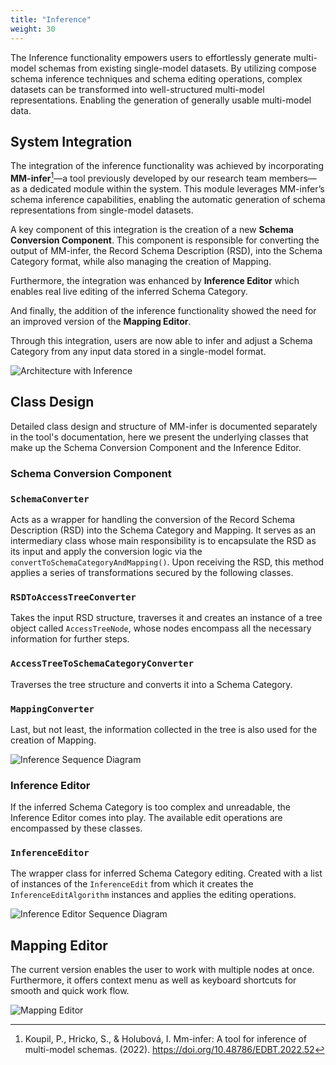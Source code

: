 ```yaml
---
title: "Inference"
weight: 30
---
```


The Inference functionality empowers users to effortlessly generate multi-model schemas from existing single-model datasets. By utilizing compose schema inference techniques and schema editing operations, complex datasets can be transformed into well-structured multi-model representations. Enabling the generation of generally usable multi-model data.

## System Integration

The integration of the inference functionality was achieved by incorporating **MM-infer**[^article]—a tool previously developed by our research team members—as a dedicated module within the system. This module leverages MM-infer’s schema inference capabilities, enabling the automatic generation of schema representations from single-model datasets.

A key component of this integration is the creation of a new **Schema Conversion Component**. This component is responsible for converting the output of MM-infer, the Record Schema Description (RSD), into the Schema Category format, while also managing the creation of Mapping.

Furthermore, the integration was enhanced by **Inference Editor** which enables real live editing of the inferred Schema Category.

And finally, the addition of the inference functionality showed the need for an improved version of the **Mapping Editor**.

Through this integration, users are now able to infer and adjust a Schema Category from any input data stored in a single-model format. 

![Architecture with Inference](/img/architecture-overall.png)

## Class Design

Detailed class design and structure of MM-infer is documented separately in the tool's documentation, here we present the underlying classes that make up the Schema Conversion Component and the Inference Editor. 

### Schema Conversion Component

### `SchemaConverter`

Acts as a wrapper for handling the conversion of the Record Schema Description (RSD) into the Schema Category and Mapping. It serves as an intermediary class whose main responsibility is to encapsulate the RSD as its input and apply the conversion logic via the `convertToSchemaCategoryAndMapping()`. Upon receiving the RSD, this method applies a series of transformations secured by the following classes.

### `RSDToAccessTreeConverter`

Takes the input RSD structure, traverses it and creates an instance of a tree object called `AccessTreeNode`, whose nodes encompass all the necessary information for further steps.

### `AccessTreeToSchemaCategoryConverter`

Traverses the tree structure and converts it into a Schema Category.

### `MappingConverter`

Last, but not least, the information collected in the tree is also used for the creation of Mapping.

![Inference Sequence Diagram](/img/inference-seq-diagram.png)

### Inference Editor

If the inferred Schema Category is too complex and unreadable, the Inference Editor comes into play. The available edit operations are encompassed by these classes.

### `InferenceEditor`

The wrapper class for inferred Schema Category editing. Created with a list of instances of the `InferenceEdit` from which it creates the `InferenceEditAlgorithm` instances and applies the editing operations. 

![Inference Editor Sequence Diagram](/img/inference-editor-seq-diagram.png)

## Mapping Editor

The current version enables the user to work with multiple nodes at once. Furthermore, it offers context menu as well as keyboard shortcuts for smooth and quick work flow.

![Mapping Editor](/img/mapping-editor.png)


[^article]: Koupil, P., Hricko, S., & Holubová, I. Mm-infer: A tool for inference of multi-model
schemas. (2022). https://doi.org/10.48786/EDBT.2022.52